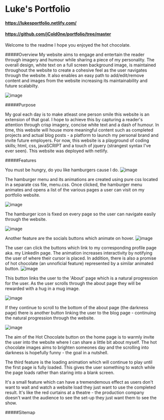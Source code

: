 # Luke's Portfolio

#### https://lukesportfolio.netlify.com/

#### https://github.com/jCold0ne/portfolio/tree/master

Welcome to the readme I hope you enjoyed the hot chocolate. 

#####Overview 
My website aims to engage and entertain the reader through imagery and humour while sharing a piece of my personality. The overall design, white text on a full screen background image, is maintained throughout the website to create a cohesive feel as the user navigates through the website. It also enables an easy path to add/edit/remove content and images from the website increasing its maintainability and future scalabilty.

![image](https://user-images.githubusercontent.com/54294715/65375026-18471580-dcd4-11e9-8c37-d907aa81ad8b.png)


#####Purpose 

My goal each day is to make atleast one person smile this website is an extension of that goal. I hope to achieve this by capturing a reader's attention through crisp imagery, concise white text and a dash of humour. In time, this website will house more meaningful content such as completed projects and actual blog posts - a platform to launch my personal brand and invite future employers. For now, this website is a playground of coding skills; html, css, javaSCRIPT and a touch of jquery (strangest syntax I've ever seen). This website was deployed with netlify.

#####Features

You must be hungry, do you like hamburgers cause I do. ![image](https://user-images.githubusercontent.com/54294715/65375074-ae7b3b80-dcd4-11e9-8cb3-b386fdff8fdc.png)

The hamburger menu and its animations are created using pure css located in a separate css file, menu.css. Once clicked, the hamburger menu animates and opens a list of the various pages a user can visit on my portfolio website. 

![image](https://user-images.githubusercontent.com/54294715/65375245-8b518b80-dcd6-11e9-8588-5222473a0735.png)

The hamburger icon is fixed on every page so the user can navigate easily through the website. 

![image](https://user-images.githubusercontent.com/54294715/65375107-0c0f8800-dcd5-11e9-8807-5dbd8f34f306.png)


Another feature are the socials buttons which animate on hover. 
![image](https://user-images.githubusercontent.com/54294715/65375134-6dcff200-dcd5-11e9-9533-e399730fedd2.png)

The user can click the buttons which link to my corresponding profile page aka. my LinkedIn page. The animation increases interactivity by notifying the user of where their cursor is placed. In addition, there is also a promise of hot chocolate (an unnoficial feature) represented by a similar animated button.
![image](https://user-images.githubusercontent.com/54294715/65375149-97891900-dcd5-11e9-8c62-d833beb37333.png)

 This button links the user to the 'About' page which is a natural progression for the user. As the user scrolls through the about page they will be rewarded with a hug in a mug image.

 ![image](https://user-images.githubusercontent.com/54294715/65375190-fb134680-dcd5-11e9-83b2-831bc52bff6e.png)
 
If they continue to scroll to the bottom of the about page (the darkness page) there is another button linking the user to the blog page - continuing the natural progression through the website. 

![image](https://user-images.githubusercontent.com/54294715/65375204-2a29b800-dcd6-11e9-865a-6301f5b98908.png)
 

The aim of the Hot Chocolate button on the home page is to warmly invite the user into the website where I can share a little bit about myself. The hot chocolate images aims to brighten someones day and the scrolling into darkness is hopefully funny - the goal in a nutshell.

The third feature is the loading animation which will continue to play until the first page is fully loaded. This gives the user something to watch while the page loads rather than staring into a blank screen. 


It's a small feature which can have a tremendemous effect as users don't want to wait and watch a website load they just want to use the completed result. It's like the red curtains at a theatre - the production company doesn't want the audience to see the set-up they just want them to see the show. 

#####Sitemap













